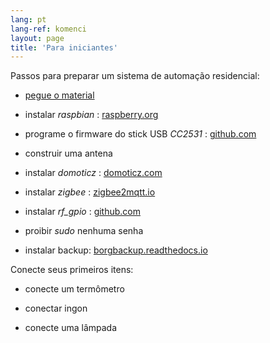 ```yaml
---
lang: pt
lang-ref: komenci
layout: page
title: 'Para iniciantes'
---
```


Passos para preparar um sistema de automação residencial:  

* [pegue o material](_posts/2020-08-31-aparataro.md)

* instalar _raspbian_ : [raspberry.org](https://www.raspberrypi.org/documentation/installation/installing-images/README.md)

* programe o firmware do stick USB _CC2531_ : [github.com](https://github.com/jmichault/flash_cc2531)

* construir uma antena

* instalar _domoticz_ : [domoticz.com](https://www.domoticz.com/wiki/Raspberry_Pi)

* instalar _zigbee_ : [zigbee2mqtt.io](https://www.zigbee2mqtt.io/getting_started/running_zigbee2mqtt.html)

* instalar _rf_gpio_ : [github.com](https://github.com/jmichault/rf_gpio/blob/master/LeguMin.md)

* proibir _sudo_ nenhuma senha

* instalar backup: [borgbackup.readthedocs.io](https://borgbackup.readthedocs.io/en/stable/installation.html)


Conecte seus primeiros itens:  
* conecte um termômetro

* conectar ingon

* conecte uma lâmpada


